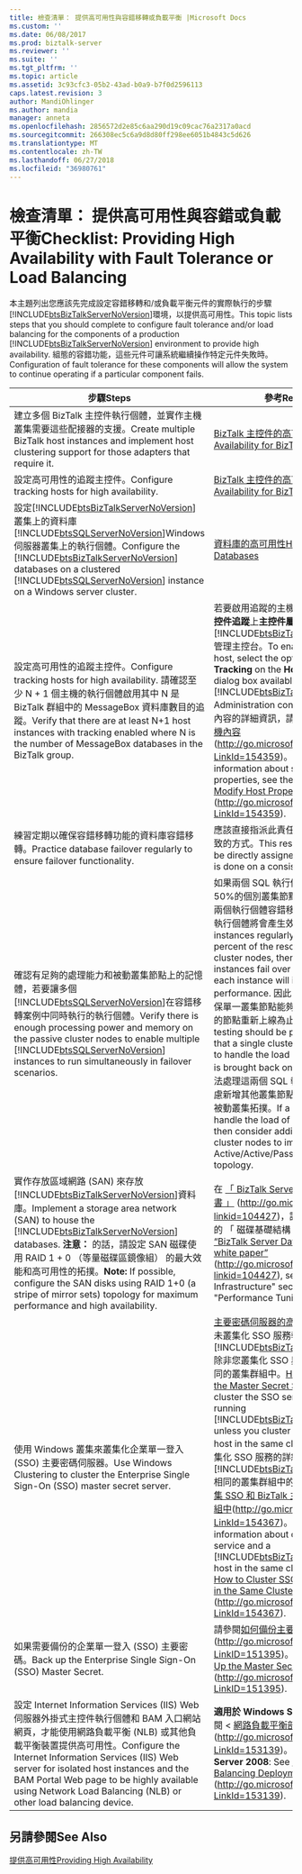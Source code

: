 ```yaml
---
title: 檢查清單： 提供高可用性與容錯移轉或負載平衡 |Microsoft Docs
ms.custom: ''
ms.date: 06/08/2017
ms.prod: biztalk-server
ms.reviewer: ''
ms.suite: ''
ms.tgt_pltfrm: ''
ms.topic: article
ms.assetid: 3c93cfc3-05b2-43ad-b0a9-b7f0d2596113
caps.latest.revision: 3
author: MandiOhlinger
ms.author: mandia
manager: anneta
ms.openlocfilehash: 2856572d2e85c6aa290d19c09cac76a2317a0acd
ms.sourcegitcommit: 266308ec5c6a9d8d80ff298ee6051b4843c5d626
ms.translationtype: MT
ms.contentlocale: zh-TW
ms.lasthandoff: 06/27/2018
ms.locfileid: "36980761"
---
```

# <a name="checklist-providing-high-availability-with-fault-tolerance-or-load-balancing"></a><span data-ttu-id="86de9-102">檢查清單： 提供高可用性與容錯或負載平衡</span><span class="sxs-lookup"><span data-stu-id="86de9-102">Checklist: Providing High Availability with Fault Tolerance or Load Balancing</span></span>
<span data-ttu-id="86de9-103">本主題列出您應該先完成設定容錯移轉和/或負載平衡元件的實際執行的步驟[!INCLUDE[btsBizTalkServerNoVersion](../includes/btsbiztalkservernoversion-md.md)]環境，以提供高可用性。</span><span class="sxs-lookup"><span data-stu-id="86de9-103">This topic lists steps that you should complete to configure fault tolerance and/or load balancing for the components of a production [!INCLUDE[btsBizTalkServerNoVersion](../includes/btsbiztalkservernoversion-md.md)] environment to provide high availability.</span></span> <span data-ttu-id="86de9-104">組態的容錯功能，這些元件可讓系統繼續操作特定元件失敗時。</span><span class="sxs-lookup"><span data-stu-id="86de9-104">Configuration of fault tolerance for these components will allow the system to continue operating if a particular component fails.</span></span>  


|                                                                                                                                               <span data-ttu-id="86de9-105">步驟</span><span class="sxs-lookup"><span data-stu-id="86de9-105">Steps</span></span>                                                                                                                                                |                                                                                                                                                                                                                                                                                                                                               <span data-ttu-id="86de9-106">參考</span><span class="sxs-lookup"><span data-stu-id="86de9-106">Reference</span></span>                                                                                                                                                                                                                                                                                                                                               |
|----------------------------------------------------------------------------------------------------------------------------------------------------------------------------------------------------------------------------------------------------------------------------------------------------|-------------------------------------------------------------------------------------------------------------------------------------------------------------------------------------------------------------------------------------------------------------------------------------------------------------------------------------------------------------------------------------------------------------------------------------------------------------------------------------------------------------------------------------------------------------------------------------------------------------------------------------------------------------------------------------------------------|
|                                                                                          <span data-ttu-id="86de9-107">建立多個 BizTalk 主控件執行個體，並實作主機叢集需要這些配接器的支援。</span><span class="sxs-lookup"><span data-stu-id="86de9-107">Create multiple BizTalk host instances and implement host clustering support for those adapters that require it.</span></span>                                                                                          |                                                                                                                                                                                                                                                                                                   [<span data-ttu-id="86de9-108">BizTalk 主控件的高可用性</span><span class="sxs-lookup"><span data-stu-id="86de9-108">High Availability for BizTalk Hosts</span></span>](../technical-guides/high-availability-for-biztalk-hosts.md)                                                                                                                                                                                                                                                                                                   |
|                                                                                                                          <span data-ttu-id="86de9-109">設定高可用性的追蹤主控件。</span><span class="sxs-lookup"><span data-stu-id="86de9-109">Configure tracking hosts for high availability.</span></span>                                                                                                                           |                                                                                                                                                                                                                                                                                                   [<span data-ttu-id="86de9-110">BizTalk 主控件的高可用性</span><span class="sxs-lookup"><span data-stu-id="86de9-110">High Availability for BizTalk Hosts</span></span>](../technical-guides/high-availability-for-biztalk-hosts.md)                                                                                                                                                                                                                                                                                                   |
|                             <span data-ttu-id="86de9-111">設定[!INCLUDE[btsBizTalkServerNoVersion](../includes/btsbiztalkservernoversion-md.md)]叢集上的資料庫[!INCLUDE[btsSQLServerNoVersion](../includes/btssqlservernoversion-md.md)]Windows 伺服器叢集上的執行個體。</span><span class="sxs-lookup"><span data-stu-id="86de9-111">Configure the [!INCLUDE[btsBizTalkServerNoVersion](../includes/btsbiztalkservernoversion-md.md)] databases on a clustered [!INCLUDE[btsSQLServerNoVersion](../includes/btssqlservernoversion-md.md)] instance on a Windows server cluster.</span></span>                             |                                                                                                                                                                                                                                                                                                       [<span data-ttu-id="86de9-112">資料庫的高可用性</span><span class="sxs-lookup"><span data-stu-id="86de9-112">High Availability for Databases</span></span>](../technical-guides/high-availability-for-databases.md)                                                                                                                                                                                                                                                                                                       |
|                                                    <span data-ttu-id="86de9-113">設定高可用性的追蹤主控件。</span><span class="sxs-lookup"><span data-stu-id="86de9-113">Configure tracking hosts for high availability.</span></span> <span data-ttu-id="86de9-114">請確認至少 N + 1 個主機的執行個體啟用其中 N 是 BizTalk 群組中的 MessageBox 資料庫數目的追蹤。</span><span class="sxs-lookup"><span data-stu-id="86de9-114">Verify that there are at least N+1 host instances with tracking enabled where N is the number of MessageBox databases in the BizTalk group.</span></span>                                                     |                                                                                                                          <span data-ttu-id="86de9-115">若要啟用追蹤的主機，選取的選項**允許主控件追蹤**上**主控件屬性** 對話方塊可從[!INCLUDE[btsBizTalkServerNoVersion](../includes/btsbiztalkservernoversion-md.md)]管理主控台。</span><span class="sxs-lookup"><span data-stu-id="86de9-115">To enable tracking for a host, select the option to **Allow Host Tracking** on the **Host Properties** dialog box available from the [!INCLUDE[btsBizTalkServerNoVersion](../includes/btsbiztalkservernoversion-md.md)] Administration console.</span></span> <span data-ttu-id="86de9-116">如需設定主機內容的詳細資訊，請參閱主題[如何修改主機內容](http://go.microsoft.com/fwlink/?LinkId=154359)(<http://go.microsoft.com/fwlink/?LinkId=154359>)。</span><span class="sxs-lookup"><span data-stu-id="86de9-116">For more information about setting host properties, see the topic [How to Modify Host Properties](http://go.microsoft.com/fwlink/?LinkId=154359) (<http://go.microsoft.com/fwlink/?LinkId=154359>).</span></span>                                                                                                                          |
|                                                                                                               <span data-ttu-id="86de9-117">練習定期以確保容錯移轉功能的資料庫容錯移轉。</span><span class="sxs-lookup"><span data-stu-id="86de9-117">Practice database failover regularly to ensure failover functionality.</span></span>                                                                                                               |                                                                                                                                                                                                                                                                                                  <span data-ttu-id="86de9-118">應該直接指派此責任，以確保這完成用一致的方式。</span><span class="sxs-lookup"><span data-stu-id="86de9-118">This responsibility should be directly assigned to ensure that this is done on a consistent basis.</span></span>                                                                                                                                                                                                                                                                                                   |
|                                <span data-ttu-id="86de9-119">確認有足夠的處理能力和被動叢集節點上的記憶體，若要讓多個[!INCLUDE[btsSQLServerNoVersion](../includes/btssqlservernoversion-md.md)]在容錯移轉案例中同時執行的執行個體。</span><span class="sxs-lookup"><span data-stu-id="86de9-119">Verify there is enough processing power and memory on the passive cluster nodes to enable multiple [!INCLUDE[btsSQLServerNoVersion](../includes/btssqlservernoversion-md.md)] instances to run simultaneously in failover scenarios.</span></span>                                |                                                                                <span data-ttu-id="86de9-120">如果兩個 SQL 執行個體經常會耗用超過 50%的個別叢集節點上的資源，然後當兩個執行個體容錯移轉至單一節點，每個執行個體將會產生效能降低。</span><span class="sxs-lookup"><span data-stu-id="86de9-120">If two SQL instances regularly consume over 50 percent of the resources on individual cluster nodes, then when both instances fail over to a single node, each instance will incur degraded performance.</span></span> <span data-ttu-id="86de9-121">因此，應該執行測試以確保單一叢集節點能夠處理負載，直到失敗的節點重新上線為止。</span><span class="sxs-lookup"><span data-stu-id="86de9-121">Therefore, testing should be performed to ensure that a single cluster node will be able to handle the load until the failed node is brought back online.</span></span> <span data-ttu-id="86de9-122">如果單一節點無法處理這兩個 SQL 執行個體的負載請考慮新增其他叢集節點，以實作主動/主動/被動叢集拓撲。</span><span class="sxs-lookup"><span data-stu-id="86de9-122">If a single node cannot handle the load of both SQL instances then consider adding additional cluster nodes to implement an Active/Active/Passive cluster topology.</span></span>                                                                                 |
| <span data-ttu-id="86de9-123">實作存放區域網路 (SAN) 來存放[!INCLUDE[btsBizTalkServerNoVersion](../includes/btsbiztalkservernoversion-md.md)]資料庫。</span><span class="sxs-lookup"><span data-stu-id="86de9-123">Implement a storage area network (SAN) to house the [!INCLUDE[btsBizTalkServerNoVersion](../includes/btsbiztalkservernoversion-md.md)] databases.</span></span> <span data-ttu-id="86de9-124">**注意：** 的話，請設定 SAN 磁碟使用 RAID 1 + 0 （等量磁碟區鏡像組） 的最大效能和高可用性的拓撲。</span><span class="sxs-lookup"><span data-stu-id="86de9-124">**Note:**  If possible, configure the SAN disks using RAID 1+0 (a stripe of mirror sets) topology for maximum performance and high availability.</span></span> |                                                                                                                                                                                                                                    <span data-ttu-id="86de9-125">在  [「 BizTalk Server 資料庫最佳化白皮書 」](http://go.microsoft.com/fwlink/?linkid=104427) (<http://go.microsoft.com/fwlink/?linkid=104427>)，請參閱 「 效能調整 」 的 「 磁碟基礎結構 」 一節。</span><span class="sxs-lookup"><span data-stu-id="86de9-125">In the [“BizTalk Server Database Optimization white paper”](http://go.microsoft.com/fwlink/?linkid=104427) (<http://go.microsoft.com/fwlink/?linkid=104427>), see the "Disk Infrastructure" section under "Performance Tuning".</span></span>                                                                                                                                                                                                                                    |
|                                                                                                    <span data-ttu-id="86de9-126">使用 Windows 叢集來叢集化企業單一登入 (SSO) 主要密碼伺服器。</span><span class="sxs-lookup"><span data-stu-id="86de9-126">Use Windows Clustering to cluster the Enterprise Single Sign-On (SSO) master secret server.</span></span>                                                                                                     | <span data-ttu-id="86de9-127">[主要密碼伺服器的高可用性](../technical-guides/high-availability-for-the-master-secret-server.md)**附註：** 執行未叢集化 SSO 服務執行的電腦上[!INCLUDE[btsBizTalkServerNoVersion](../includes/btsbiztalkservernoversion-md.md)]除非您叢集化 SSO 與 BizTalk 主控件相同的叢集群組中。</span><span class="sxs-lookup"><span data-stu-id="86de9-127">[High Availability for the Master Secret Server](../technical-guides/high-availability-for-the-master-secret-server.md) **Note:**  Do not cluster the SSO service on a computer running [!INCLUDE[btsBizTalkServerNoVersion](../includes/btsbiztalkservernoversion-md.md)] unless you cluster SSO and a BizTalk host in the same cluster group.</span></span> <span data-ttu-id="86de9-128">如需叢集化 SSO 服務的詳細資訊和[!INCLUDE[btsBizTalkServerNoVersion](../includes/btsbiztalkservernoversion-md.md)]相同的叢集群組中的主控件請參閱[如何叢集 SSO 和 BizTalk 主控件相同的叢集群組中](http://go.microsoft.com/fwlink/?LinkId=154367)(<http://go.microsoft.com/fwlink/?LinkId=154367>)。</span><span class="sxs-lookup"><span data-stu-id="86de9-128">For more information about clustering the SSO service and a [!INCLUDE[btsBizTalkServerNoVersion](../includes/btsbiztalkservernoversion-md.md)] host in the same cluster group see [How to Cluster SSO and a BizTalk Host in the Same Cluster Group](http://go.microsoft.com/fwlink/?LinkId=154367) (<http://go.microsoft.com/fwlink/?LinkId=154367>).</span></span> |
|                                                                                                                     <span data-ttu-id="86de9-129">如果需要備份的企業單一登入 (SSO) 主要密碼。</span><span class="sxs-lookup"><span data-stu-id="86de9-129">Back up the Enterprise Single Sign-On (SSO) Master Secret.</span></span>                                                                                                                     |                                                                                                                                                                                                                                                                               <span data-ttu-id="86de9-130">請參閱[如何備份主要祕密](http://go.microsoft.com/fwlink/?LinkID=151395)(<http://go.microsoft.com/fwlink/?LinkID=151395>)。</span><span class="sxs-lookup"><span data-stu-id="86de9-130">See [How to Back Up the Master Secret](http://go.microsoft.com/fwlink/?LinkID=151395) (<http://go.microsoft.com/fwlink/?LinkID=151395>).</span></span>                                                                                                                                                                                                                                                                                |
|                                           <span data-ttu-id="86de9-131">設定 Internet Information Services (IIS) Web 伺服器外掛式主控件執行個體和 BAM 入口網站網頁，才能使用網路負載平衡 (NLB) 或其他負載平衡裝置提供高可用性。</span><span class="sxs-lookup"><span data-stu-id="86de9-131">Configure the Internet Information Services (IIS) Web server for isolated host instances and the BAM Portal Web page to be highly available using Network Load Balancing (NLB) or other load balancing device.</span></span>                                           |                                                                                                                                                                                                                                                             <span data-ttu-id="86de9-132">**適用於 Windows Server 2008**： 請參閱 <<c2> [ 網路負載平衡部署指南 》](http://go.microsoft.com/fwlink/?LinkId=153139) (<http://go.microsoft.com/fwlink/?LinkId=153139>)。</span><span class="sxs-lookup"><span data-stu-id="86de9-132">**For Windows Server 2008**: See [Network Load Balancing Deployment Guide](http://go.microsoft.com/fwlink/?LinkId=153139) (<http://go.microsoft.com/fwlink/?LinkId=153139>).</span></span>                                                                                                                                                                                                                                                              |

## <a name="see-also"></a><span data-ttu-id="86de9-133">另請參閱</span><span class="sxs-lookup"><span data-stu-id="86de9-133">See Also</span></span>  
 [<span data-ttu-id="86de9-134">提供高可用性</span><span class="sxs-lookup"><span data-stu-id="86de9-134">Providing High Availability</span></span>](../technical-guides/providing-high-availability.md)